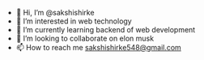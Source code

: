 - 👋 Hi, I’m @sakshishirke
- 👀 I’m interested in web technology 
- 🌱 I’m currently learning backend of web development
- 💞️ I’m looking to collaborate on elon musk
- 📫 How to reach me sakshishirke548@gmail.com

<!---
Sakshigana545/Sakshigana545 is a ✨ special ✨ repository because its `README.md` (this file) appears on your GitHub profile.
You can click the Preview link to take a look at your changes.
--->
